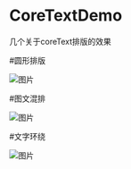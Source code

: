 # CoreTextDemo

几个关于coreText排版的效果

#圆形排版     
  
![图片](http://upload-images.jianshu.io/upload_images/3272941-233071bb4ba56003.png?imageMogr2/auto-orient/strip%7CimageView2/2/w/1240)  

#图文混排   

![图片](http://upload-images.jianshu.io/upload_images/3272941-f6d31b19b7ffd212.png?imageMogr2/auto-orient/strip%7CimageView2/2/w/1240)  

#文字环绕    

![图片](http://upload-images.jianshu.io/upload_images/3272941-10542b9c457fb7a4.png?imageMogr2/auto-orient/strip%7CimageView2/2/w/1240)

